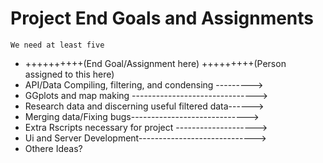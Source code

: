 

# Project End Goals and Assignments
`We need at least five`

-   ++++++++++(End Goal/Assignment here) +++++++++(Person assigned to this here)
-   API/Data Compiling, filtering, and condensing --------->
-  GGplots and map making ------------------------------->
- Research data and discerning useful filtered data------>
- Merging data/Fixing bugs----------------------------->
- Extra Rscripts necessary for project -------------------->
- Ui and Server Development----------------------------->
- Othere Ideas?
